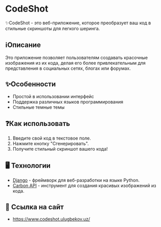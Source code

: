 # CodeShot

✨CodeShot - это веб-приложение, которое преобразует ваш код в стильные скриншоты для легкого шеринга.

## ℹ️Описание

Это приложение позволяет пользователям создавать красочные изображения из их кода, делая его более привлекательным для представления в социальных сетях, блогах или форумах.

## ✨Особенности

- Простой в использовании интерфейс
- Поддержка различных языков программирования
- Стильные темные темы

## ❓Как использовать

1. Введите свой код в текстовое поле.
2. Нажмите кнопку "Сгенерировать".
3. Получите стильный скриншот вашего кода!

## 🖥 Технологии

- [Django](https://www.djangoproject.com/) - фреймворк для веб-разработки на языке Python.
- [Carbon API](https://carbon.now.sh/) - инструмент для создания красивых изображений из кода.

## 🔗 Ссылка на сайт
- https://www.codeshot.ulugbekov.uz/
